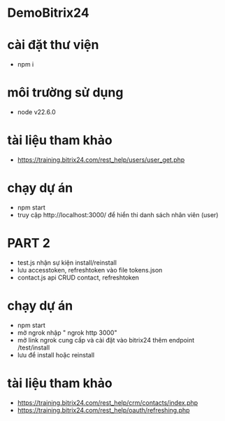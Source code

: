 # DemoBitrix24
# cài đặt thư viện
- npm i
# môi trường sử dụng
- node v22.6.0
# tài liệu tham khảo
- https://training.bitrix24.com/rest_help/users/user_get.php
# chạy dự án
- npm start
- truy cập http://localhost:3000/ để hiển thi danh sách nhân viên (user)

# PART 2
- test.js nhận sự kiện install/reinstall
- lưu accesstoken, refreshtoken vào file tokens.json
- contact.js api CRUD contact, refreshtoken
# chạy dự án
- npm start
- mở ngrok nhập " ngrok http 3000"
- mở link ngrok cung cấp và cài đặt vào bitrix24 thêm endpoint /test/install
- lưu để install hoặc reinstall
# tài liệu tham khảo
- https://training.bitrix24.com/rest_help/crm/contacts/index.php
- https://training.bitrix24.com/rest_help/oauth/refreshing.php
